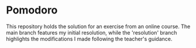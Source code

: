 # Pomodoro
This repository holds the solution for an exercise from an online course. The main branch features my initial resolution, while the 'resolution' branch highlights the modifications I made following the teacher's guidance.
